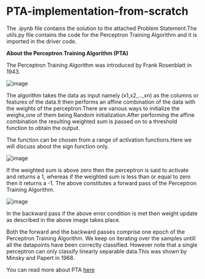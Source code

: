 # PTA-implementation-from-scratch

The .ipynb file contains the solution to the attached Problem Statement.The utils.py file contains the code for the Perceptron Training Algorithm and it is imported in the driver code. 

**About the Perceptron Training Algorithm (PTA)**

The Perceptron Training Algorithm was introduced by Frank Rosenblatt in 1943.

![image](https://user-images.githubusercontent.com/55259635/223987029-f8e326e3-eaf2-4bee-ac4f-c1a25b0dc60c.png)

The algorithm takes the data as input namely (x1,x2,...,xn) as the columns or features of the data.It then performs an affine combination of the data with the weights of the perceptron.There are various ways to initialize the weighs,one of them being Random initialization.After performing the affine combination the resulting weighted sum is passed on to a threshold function to obtain the output.

The function can be chosen from a range of activation functions.Here we will discuss about the sign function only.

![image](https://user-images.githubusercontent.com/55259635/223990334-d7a36e65-4919-4f92-b538-2128dde3f0dc.png)

If the weighted sum is above zero then the perceptron is said to activate and returns a 1, whereas if the weighted sum is less than or equal to zero then it returns a -1.
The above constitutes a forward pass of the Perceptron Training Algorithm.

![image](https://user-images.githubusercontent.com/55259635/223994541-b905a440-4adc-4687-9822-91f538a6be5e.png)

In the backward pass if the above error condition is met then weight update as described in the above image takes place.

Both the forward and the backward passes comprise one epoch of the Perceptron Training Algorithm.
We keep on iterating over the samples untill all the datapoints have been correctly classified.
However note that a single perceptron can only classify linearly separable data.This was shown by Minsky and Papert in 1968.

You can read more about PTA [here](https://towardsdatascience.com/perceptron-learning-algorithm-d5db0deab975)
